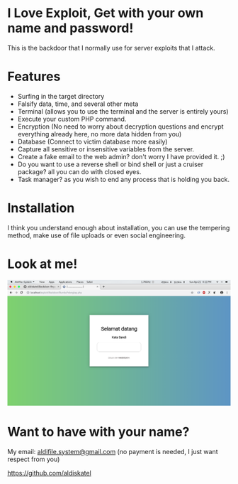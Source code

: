 # I Love Exploit, Get with your own name and password!
This is the backdoor that I normally use for server exploits that I attack.

# Features
- Surfing in the target directory
- Falsify data, time, and several other meta
- Terminal (allows you to use the terminal and the server is entirely yours)
- Execute your custom PHP command.
- Encryption (No need to worry about decryption questions and encrypt everything already here, no more data hidden from you)
- Database (Connect to victim database more easily)
- Capture all sensitive or insensitive variables from the server.
- Create a fake email to the web admin? don't worry I have provided it. ;)
- Do you want to use a reverse shell or bind shell or just a cruiser package? all you can do with closed eyes.
- Task manager? as you wish to end any process that is holding you back.

# Installation
I think you understand enough about installation, you can use the tempering method, make use of file uploads or even social engineering.


# Look at me!
![alt look](https://raw.githubusercontent.com/aldiskatel/Backdoor/master/Backdoor.png)
# Want to have with your name?
My email: aldifile.system@gmail.com
(no payment is needed, I just want respect from you)

https://github.com/aldiskatel
